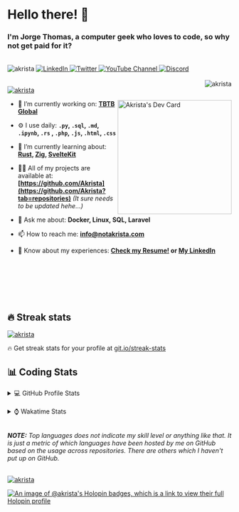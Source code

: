 # Hello there! 👋

### I'm Jorge Thomas, a computer geek who loves to code, so why not get paid for it?

</br>

<div align="left">
<img src="https://komarev.com/ghpvc/?username=akrista&label=Profile%20views&color=0e75b6&style=flat" alt="akrista" />
  <a href="https://www.linkedin.com/in/akrista/">
    <img
      src="https://img.shields.io/static/v1?logo=linkedin&style=flat&color=0072b1&label=LinkedIn&message=%E2%9B%B3"
      alt="LinkedIn"
    />
  </a>
  <a href="https://twitter.com/akristax">
    <img
      src="https://img.shields.io/badge/follow-%40akristax-1DA1F2?logo=twitter&style=flat&label=Twitter&color=0072b1&logoColor=ffffff"
      alt="Twitter"
    />
  </a>
    <a href="https://www.youtube.com/channel/UCXJa_ZGSEtalwFNbsupmjtg">
<img alt="YouTube Channel" src="https://img.shields.io/youtube/channel/subscribers/UCXJa_ZGSEtalwFNbsupmjtg?style=flat&color=0072b1&logoColor=ffffff&logo=youtube&label=Youtube">
  </a>
      <a href="https://discordapp.com/users/Akrista#1410">
<img alt="Discord" src="https://img.shields.io/discord/354241190947717120?style=flat&color=0072b1&logoColor=ffffff&logo=discord&label=Discord">
  </a>
<!--   <a href="https://www.threads.net/@notakrista"> -->
<!--     <img src="https://thread-count.vercel.app/thread-count/notakrista" alt="Akrista's Threads Account"> -->
<!-- </a> -->
  </br>
  </br>
  <a href="https://discordapp.com/users/Akrista#1410">
  <img align="right" src="https://lanyard.cnrad.dev/api/130525871277735937" alt="akrista" />
  </a>

  <p align="left">
  <a href="https://github.com/ryo-ma/github-profile-trophy">
  <img src="https://github-profile-trophy.vercel.app/?username=akrista&theme=gruvbox&no-bg=true&row=2&column=3&no-frame=true" alt="akrista" />
  </a>
  </p>

<!--   <a href="https://github.com/kittinan/spotify-github-profile" target="_blank"> -->
<!-- <img -->
<!--       width="256" -->
<!--       align="right" -->
<!--       src="https://spotify-github-profile.vercel.app/api/view?uid=21ca7hmfvx4lpeb37y7fs2vpq&cover_image=true&theme=default&show_offline=false&background_color=121212&interchange=false" -->
<!--       alt="Akrista's Spotify" -->
<!--     /> -->
<!-- </a> -->

<a href="https://app.daily.dev/akrista"><img src="https://api.daily.dev/devcards/v2/nQnOqdJn5BJngPoIsO4MP.png?type=default&r=hj6" width="256" align="right" alt="Akrista's Dev Card"/></a>

- 🔭 I’m currently working on: **[TBTB Global](https://tbtb.global/)**

- ⚙️ I use daily: **`.py`, `.sql`, `.md`, `.ipynb`, `.rs` , `.php`, `.js`, `.html`, `.css`**

- 🌱 I’m currently learning about: **[Rust](https://github.com/rust-lang/rust), [Zig](https://github.com/ziglang/zig), [SvelteKit](https://kit.svelte.dev/)**

- 👨‍💻 All of my projects are available at: **[https://github.com/Akrista](https://github.com/Akrista?tab=repositories)** _(It sure needs to be updated hehe...)_

- 💬 Ask me about: **Docker, Linux, SQL, Laravel**

- 📫 How to reach me: **info@notakrista.com**

- 📄 Know about my experiences: **[Check my Resume!](https://drive.google.com/file/d/1bDduXngJVVVsnUU1-Z36JSxIotYRIbOf/view?usp=drive_link) or [My LinkedIn](https://linkedin.com/in/akrista/)**

</br>
</br>
</br>
</br>
</br>

## 🔥 Streak stats

<a href="https://github.com/DenverCoder1/github-readme-streak-stats">
<img src="https://github-readme-streak-stats.herokuapp.com/?user=akrista&theme=gruvbox" alt="akrista" />
</a>

<p>🔥 Get streak stats for your profile at <a href="https://git.io/streak-stats">git.io/streak-stats</a></p>

## 📊 Coding Stats

<details>
<summary>💻 GitHub Profile Stats</summary>

</br>

<a href="https://github.com/anuraghazra/github-readme-stats">
<img src="https://github-readme-stats.vercel.app/api?username=akrista&show_icons=true&locale=en&theme=gruvbox" alt="Akrista's Github Stats" />
</a>

<a href="https://github.com/anuraghazra/github-readme-stats">
<img src="https://github-readme-stats.vercel.app/api/top-langs/?username=akrista&show_icons=true&locale=en&theme=gruvbox&layout=compact" alt="Most Used Languages" />
</a>

</details>

</br>

<details>
<summary>⌚ Wakatime Stats</summary>

</br>

<a href="https://github.com/anuraghazra/github-readme-stats">
<img src="https://github-readme-stats.vercel.app/api/wakatime?username=akrista&show_icons=true&locale=en&layout=compact&theme=gruvbox" alt="akrista" />
</a>

</br>

<!--START_SECTION:waka-->
![Code Time](http://img.shields.io/badge/Code%20Time-6%2C725%20hrs%2034%20mins-blue)

![Lines of code](https://img.shields.io/badge/From%20Hello%20World%20I%27ve%20Written-27.4%20million%20lines%20of%20code-blue)

**🐱 My GitHub Data** 

> 📦 427.8 kB Used in GitHub's Storage 
 > 
> 🏆 619 Contributions in the Year 2024
 > 
> 💼 Opted to Hire
 > 
> 📜 100 Public Repositories 
 > 
> 🔑 34 Private Repositories 
 > 
**I'm an Early 🐤** 

```text
🌞 Morning                1313 commits        █████░░░░░░░░░░░░░░░░░░░░   20.76 % 
🌆 Daytime                2115 commits        ████████░░░░░░░░░░░░░░░░░   33.43 % 
🌃 Evening                2662 commits        ███████████░░░░░░░░░░░░░░   42.08 % 
🌙 Night                  236 commits         █░░░░░░░░░░░░░░░░░░░░░░░░   03.73 % 
```
📅 **I'm Most Productive on Monday** 

```text
Monday                   1480 commits        ██████░░░░░░░░░░░░░░░░░░░   23.40 % 
Tuesday                  920 commits         ████░░░░░░░░░░░░░░░░░░░░░   14.54 % 
Wednesday                852 commits         ███░░░░░░░░░░░░░░░░░░░░░░   13.47 % 
Thursday                 574 commits         ██░░░░░░░░░░░░░░░░░░░░░░░   09.07 % 
Friday                   727 commits         ███░░░░░░░░░░░░░░░░░░░░░░   11.49 % 
Saturday                 602 commits         ██░░░░░░░░░░░░░░░░░░░░░░░   09.52 % 
Sunday                   1171 commits        █████░░░░░░░░░░░░░░░░░░░░   18.51 % 
```


📊 **This Week I Spent My Time On** 

```text
🕑︎ Time Zone: America/Caracas

💬 Programming Languages: 
Other                    14 hrs              ██████░░░░░░░░░░░░░░░░░░░   24.11 % 
Blade Template           13 hrs 31 mins      ██████░░░░░░░░░░░░░░░░░░░   23.30 % 
SQL                      11 hrs 59 mins      █████░░░░░░░░░░░░░░░░░░░░   20.66 % 
PHP                      5 hrs 34 mins       ██░░░░░░░░░░░░░░░░░░░░░░░   09.61 % 
Bash                     3 hrs 37 mins       ██░░░░░░░░░░░░░░░░░░░░░░░   06.23 % 

🔥 Editors: 
VS Code                  36 hrs 4 mins       ████████████████░░░░░░░░░   62.10 % 
Neovim                   8 hrs 34 mins       ████░░░░░░░░░░░░░░░░░░░░░   14.77 % 
Visual Studio            6 hrs 56 mins       ███░░░░░░░░░░░░░░░░░░░░░░   11.95 % 
Excel                    6 hrs 26 mins       ███░░░░░░░░░░░░░░░░░░░░░░   11.09 % 
Word                     3 mins              ░░░░░░░░░░░░░░░░░░░░░░░░░   00.09 % 

💻 Operating System: 
Linux                    42 hrs 31 mins      ██████████████████░░░░░░░   73.22 % 
Windows                  15 hrs 33 mins      ███████░░░░░░░░░░░░░░░░░░   26.78 % 
```

**I Mostly Code in JavaScript** 

```text
PHP                      8 repos             ███░░░░░░░░░░░░░░░░░░░░░░   12.70 % 
HTML                     4 repos             ██░░░░░░░░░░░░░░░░░░░░░░░   06.35 % 
Blade                    3 repos             █░░░░░░░░░░░░░░░░░░░░░░░░   04.76 % 
Rust                     3 repos             █░░░░░░░░░░░░░░░░░░░░░░░░   04.76 % 
TypeScript               2 repos             █░░░░░░░░░░░░░░░░░░░░░░░░   03.17 % 
```




 Last Updated on 12/12/2024 00:31:54 UTC
<!--END_SECTION:waka-->

**These Readme stats are generated using github action [awesome-readme-stats](https://github.com/anmol098/waka-readme-stats)**

</details>

</br>

_**NOTE:** Top languages does not indicate my skill level or anything like that. It is just a metric of which languages have been hosted by me on GitHub based on the usage across repositories. There are others which I haven't put up on GitHub._

</br>

<a href="https://github.com/ashutosh00710/github-readme-activity-graph">
<img src="https://github-readme-activity-graph.vercel.app/graph?username=Akrista&theme=gruvbox" alt="akrista" />
</a>

</br>

[![An image of @akrista's Holopin badges, which is a link to view their full Holopin profile](https://holopin.me/akrista)](https://holopin.io/@akrista)
